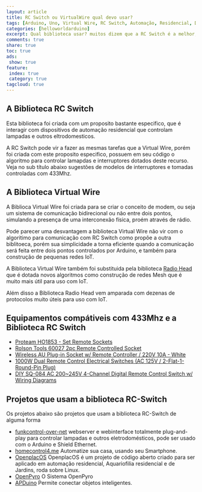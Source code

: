 ```yaml
---
layout: article
title: RC Switch ou VirtualWire qual devo usar?
tags: [Arduino, Uno, Virtual Wire, RC Switch, Automação, Residencial, Domôtica, Sensores, Adaptacao, RC, Controle Remoto, drones, vants, carrinhos, automático, IoT, Internet das Coisas, Internet of Thinks, RF22, RF24, NRF24, NRF905, RF95, ASK, Serial, manchers, biphase, TCP, Mesh, Datagrama]
categories: [helloworldarduino]
excerpt: Qual biblioteca usar? muitos dizem que a RC Switch é a melhor, outros dizem que é a Virtual Wire, porém poucos justificam sua escolha com parametros reais, o que você me diz de sua escolha? use o campo comentários abaixo para apresentar seu argumento.
comments: true
share: true
toc: true
ads:
 show: true
feature:
 index: true
 category: true
tagcloud: true
---
```


## A Biblioteca RC Switch

Esta biblioteca foi criada com um proposito bastante especifico, que é interagir
com dispositivos de automação residencial que controlam lampadas e outros eltrodomesticos.

A RC Switch pode vir a fazer as mesmas tarefas que a Virtual Wire, porém foi criada
com este proposito especifico, possuem em seu código o algoritmo para controlar lamapdas
e interruptores dotados deste recurso. Veja no sub título abaixo sugestões de modelos de
interruptores e tomadas controladas com 433Mhz.

## A Biblioteca Virtual Wire

A Biblioca Virtual Wire foi criada para se criar o conceito de modem, ou seja um
sistema de comunicação bidirecional ou não entre dois pontos, simulando a presença
de uma interconexão física, proém através de rádio.

Pode parecer uma desvantagem a biblioteca Virtual Wire não vir com o algoritimo 
para comunicação com RC Switch como propõe a outra biblitoeca, porém sua simplicidade
a torna eficiente quando a comunicação será feita entre dois pontos controlados por 
Arduino, e também para construção de pequenas redes IoT.

A Biblioteca Virtual Wire também foi substituida pela biblioteca [Radio Head](http://www.airspayce.com/mikem/arduino/RadioHead/)
que é dotada novos algoritmos como construção de redes Mesh que é muito mais útil
para uso com IoT.

Além disso a Biblioteca Radio Head vem amparada com dezenas de protocolos muito 
úteis para uso com IoT.

## Equipamentos compátiveis com 433Mhz e a Biblioteca RC Switch

 * [Proteam HO1853 - Set Remote Sockets](http://www.amazon.co.uk/Proteam-HO1853-Set-Remote-Sockets/dp/B0029Z9YUQ)
 * [Rolson Tools 60027 2pc Remote Controlled Socket](http://www.amazon.co.uk/Rolson-60027-Remote-Controlled-Socket/dp/B001B4RE4O)
 * [Wireless AU Plug-in Socket w/ Remote Controller / 220V 10A - White](http://www.dx.com/p/wireless-au-plug-in-socket-w-remote-controller-220v-10a-white-347807#.VFkt9VOS1xU)
 * [1000W Dual Remote Control Electrical Switches (AC 125V / 2-Flat-1-Round-Pin Plug)](http://www.dx.com/p/1000w-dual-remote-control-electrical-switches-ac-220v-eu-plug-126226#.VFkt8FOS1xU)
 * [DIY SQ-084 AC 200~245V 4-Channel Digital Remote Control Switch w/ Wiring Diagrams](http://www.dx.com/p/diy-sq-084-ac-200-245v-4-channel-digital-remote-control-switch-w-wiring-diagrams-309443#.VFkuG1OS1xU)

## Projetos que usam a biblioteca RC-Switch

Os projetos abaixo são projetos que usam a biblioteca RC-Switch de alguma forma

 * [funkcontrol-over-net](https://code.google.com/p/funkcontrol-over-net/)
   webserver e webinterface totalmente plug-and-play para controlar lampadas e 
   outros eletrodomésticos, pode ser usado com o Arduino e Shield Ethernet. 
 * [homecontrol4.me](http://www.homecontrol4.me/)
   Automatize sua casa, usando seu Smartphone.
 * [OpenplacOS](http://openplacos.github.io/openplacos/)
   OpenplacOS é um projeto de código aberto criado para ser aplicado em automação
   residencial, Aquariofilia residencial e de Jardins, roda sobre Linux.
 * [OpenPyro](http://blog.openpyro.com/)
   O Sistema OpenPyro 
 * [APDuino](http://apduino.com/)
   Permite conectar objetos inteligentes.
   